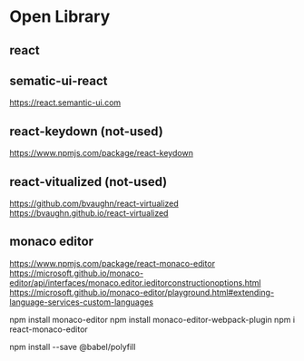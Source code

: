 # Open Library

## react

## sematic-ui-react
https://react.semantic-ui.com


## react-keydown (not-used)
https://www.npmjs.com/package/react-keydown



## react-vitualized (not-used)
https://github.com/bvaughn/react-virtualized
https://bvaughn.github.io/react-virtualized



## monaco editor
https://www.npmjs.com/package/react-monaco-editor
https://microsoft.github.io/monaco-editor/api/interfaces/monaco.editor.ieditorconstructionoptions.html
https://microsoft.github.io/monaco-editor/playground.html#extending-language-services-custom-languages

npm install monaco-editor
npm install monaco-editor-webpack-plugin
npm i react-monaco-editor


npm install --save @babel/polyfill
